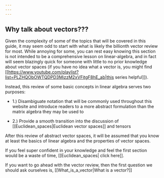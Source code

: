 ```yaml
---
---
---
```

## Why talk about vectors???

Given the complexity of some of the topics that will be covered in this guide, it may seem odd to start with what is likely the billionth vector review for most. While annoying for some, you can rest easy knowing this section is not intended to be a comprehensive lesson on linear-algebra, and in fact will seem blazingly quick for someone with little to no prior knowledge about vector spaces (if you have no idea what a vector is, you might find [[https://www.youtube.com/playlist?list=PLZHQObOWTQDPD3MizzM2xVFitgF8hE_ab|this series helpful]]).

Instead, this review of some basic concepts in linear algebra serves two purposes:


- 1.) Disambiguate notation that will be commonly used throughout this website and introduce readers to a more abstract formulation than the matrix algebra they may be used to

- 2.) Provide a smooth transition into the discussion of [[Euclidean_spaces|Euclidean vector spaces]] and tensors

After this review of abstract vector spaces, it will be assumed that you know at least the basics of linear algebra and the properties of vector spaces.

If you feel super confident in your knowledge and feel the first section would be a waste of time, [[Euclidean_spaces| click here]].


If you want to go ahead with the vector review, then the first question we should ask ourselves is, [[What_is_a_vector|What is a vector?]]

